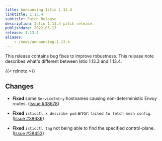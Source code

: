 ```yaml
---
title: Announcing Istio 1.13.4
linktitle: 1.13.4
subtitle: Patch Release
description: Istio 1.13.4 patch release.
publishdate: 2022-05-17
release: 1.13.4
aliases:
    - /news/announcing-1.13.4
---
```


This release contains bug fixes to improve robustness.
This release note describes what's different between Istio 1.13.3 and 1.13.4.

{{< relnote >}}

## Changes

- **Fixed** some `ServiceEntry` hostnames causing non-deterministic Envoy routes.
  ([Issue #38678](https://github.com/istio/istio/issues/38678))

- **Fixed** `istioctl x describe pod` error: `failed to fetch mesh config`.
  ([Issue #38636](https://github.com/istio/istio/issues/38636))

- **Fixed** `istioctl tag` not being able to find the specified control-plane.
  ([Issue #38453](https://github.com/istio/istio/issues/38453))

